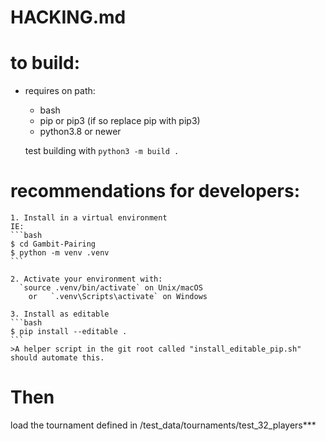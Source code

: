 # HACKING.md

# to build:

- requires on path:

  - bash
  - pip or pip3 (if so replace pip with pip3)
  - python3.8 or newer

  test building with `python3 -m build .`

# recommendations for developers:

    1. Install in a virtual environment
    IE:
    ```bash
    $ cd Gambit-Pairing
    $ python -m venv .venv
    ```

    2. Activate your environment with:
      `source .venv/bin/activate` on Unix/macOS
        or   `.venv\Scripts\activate` on Windows

    3. Install as editable
    ```bash
    $ pip install --editable .
    ```
    >A helper script in the git root called "install_editable_pip.sh" should automate this.

# Then

load the tournament defined in /test_data/tournaments/test_32_players***

